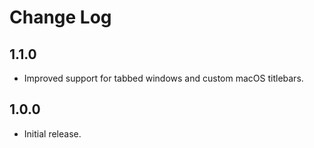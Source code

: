 # Change Log

## 1.1.0

- Improved support for tabbed windows and custom macOS titlebars.

## 1.0.0

- Initial release.
